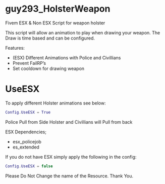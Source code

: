 # guy293_HolsterWeapon
Fivem ESX & Non ESX Script for weapon holster

This script will allow an animation to play when drawing your weapon. The Draw is time based and can be configured.

Features:
* (ESX) Different Animations with Police and Civillians
* Prevent FailRP’s
* Set cooldown for drawing weapon

# UseESX
To apply different Holster animations see below:
```lua
Config.UseESX = True
```
Police Pull from Side Holster and Civillians will Pull from back

ESX Dependencies;
* esx_policejob
* es_extended

If you do not have ESX simply apply the following in the config:
```lua
Config.UseESX = false
```
Please Do Not Change the name of the Resource. Thank You.
